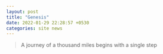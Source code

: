 ```yaml
---
layout: post
title: "Genesis"
date: 2022-01-29 22:28:57 +0530
categories: site news
---
```


> A journey of a thousand miles begins with a single step
